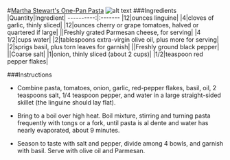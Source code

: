 #[Martha Stewart's One-Pan Pasta](https://food52.com/recipes/30147-martha-stewart-s-one-pan-pasta#comments)
![alt text](https:https://images.food52.com/nHc8yu1y7q56kqNE2uAChgca7GY=/753x502/d97d9405-b431-4740-ba2c-2ee139ce4341--2014-0624_genius_one-pan-pasta-071.jpg)
###Ingredients
|Quantity|Ingredient|
----------:|:-------
|12|ounces linguine|
|4|cloves of garlic, thinly sliced|
|12|ounces cherry or grape tomatoes, halved or quartered if large|
||Freshly grated Parmesan cheese, for serving|
|4 1/2|cups water|
|2|tablespoons extra-virgin olive oil, plus more for serving|
|2|sprigs basil, plus torn leaves for garnish|
||Freshly ground black pepper|
||Coarse salt|
|1|onion, thinly sliced (about 2 cups)|
|1/2|teaspoon red pepper flakes|

###Instructions

* Combine pasta, tomatoes, onion, garlic, red-pepper flakes, basil, oil, 2 teaspoons salt, 1/4 teaspoon pepper, and water in a large straight-sided skillet (the linguine should lay flat).

* Bring to a boil over high heat. Boil mixture, stirring and turning pasta frequently with tongs or a fork, until pasta is al dente and water has nearly evaporated, about 9 minutes.

* Season to taste with salt and pepper, divide among 4 bowls, and garnish with basil. Serve with olive oil and Parmesan.
